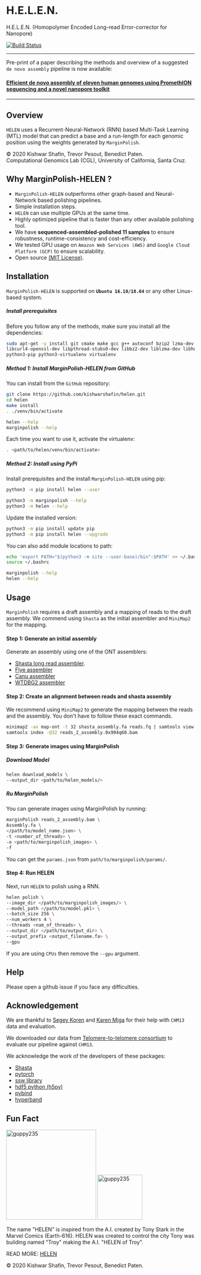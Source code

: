 # H.E.L.E.N.
H.E.L.E.N. (Homopolymer Encoded Long-read Error-corrector for Nanopore)


[![Build Status](https://travis-ci.com/kishwarshafin/helen.svg?branch=master)](https://travis-ci.com/kishwarshafin/helen)
___________________________________________________________
Pre-print of a paper describing the methods and overview of a suggested `de novo assembly` pipeline is now available:
#### [Efficient de novo assembly of eleven human genomes using PromethION sequencing and a novel nanopore toolkit](https://www.biorxiv.org/content/10.1101/715722v1)
__________________________________________________________

## Overview
`HELEN` uses a Recurrent-Neural-Network (RNN) based Multi-Task Learning (MTL) model that can predict a base and a run-length for each genomic position using the weights generated by `MarginPolish`.

© 2020 Kishwar Shafin, Trevor Pesout, Benedict Paten. <br/>
Computational Genomics Lab (CGL), University of California, Santa Cruz.

## Why MarginPolish-HELEN ?
* `MarginPolish-HELEN` outperforms other graph-based and Neural-Network based polishing pipelines.
* Simple installation steps.
* `HELEN` can use multiple GPUs at the same time.
* Highly optimized pipeline that is faster than any other available polishing tool.
* We have <b>sequenced-assembled-polished 11 samples</b> to ensure robustness, runtime-consistency and cost-efficiency.
* We tested GPU usage on `Amazon Web Services (AWS)` and `Google Cloud Platform (GCP)` to ensure scalability.
* Open source [(MIT License)](LICENSE).


## Installation
`MarginPolish-HELEN` is supported on  <b>`Ubuntu 16.10/18.04`</b> or any other Linux-based system.

##### Install prerequisites
Before you follow any of the methods, make sure you install all the dependencies:
```bash
sudo apt-get -y install git cmake make gcc g++ autoconf bzip2 lzma-dev zlib1g-dev \
libcurl4-openssl-dev libpthread-stubs0-dev libbz2-dev liblzma-dev libhdf5-dev \
python3-pip python3-virtualenv virtualenv
```

##### Method 1: Install MarginPolish-HELEN from GitHub
You can install from the `GitHub` repository:
```bash
git clone https://github.com/kishwarshafin/helen.git
cd helen
make install
. ./venv/bin/activate

helen --help
marginpolish --help
```
Each time you want to use it, activate the virtualenv:
```bash
. <path/to/helen/venv/bin/activate>
```

##### Method 2: Install using PyPi
Install  prerequisites and the install `MarginPolish-HELEN` using pip:
```bash
python3 -m pip install helen --user

python3 -m marginpolish --help
python3 -m helen --help
```

Update the installed version:
```bash
python3 -m pip install update pip
python3 -m pip install helen --upgrade
```

You can also add module locations to path:
```bash
echo 'export PATH="$(python3 -m site --user-base)/bin":$PATH' >> ~/.bashrc
source ~/.bashrc

marginpolish --help
helen --help
```
## Usage
`MarginPolish` requires a draft assembly and a mapping of reads to the draft assembly. We commend using `Shasta` as the initial assembler and `MiniMap2` for the mapping.

#### Step 1: Generate an initial assembly
Generate an assembly using one of the ONT assemblers:
* [Shasta long read assembler](https://github.com/chanzuckerberg/shasta).
* [Flye assembler](https://github.com/fenderglass/Flye)
* [Canu assembler](https://github.com/marbl/canu)
* [WTDBG2 assembler](https://github.com/ruanjue/wtdbg2)

#### Step 2: Create an alignment between reads and shasta assembly
We recommend using `MiniMap2` to generate the mapping between the reads and the assembly. You don't have to follow these exact commands.
```bash
minimap2 -ax map-ont -t 32 shasta_assembly.fa reads.fq | samtools view -hb -q 60 -F 0x904 > unsorted.bam ; samtools sort -@ 32 unsorted.bam | samtools view > reads_2_assembly.0x904q60.bam
samtools index -@32 reads_2_assembly.0x904q60.bam
```
#### Step 3: Generate images using MarginPolish
##### Download Model
```bash
helen download_models \
--output_dir <path/to/helen_models/>
```

##### Ru MarginPolish
You can generate images using MarginPolish by running:
```bash
marginPolish reads_2_assembly.bam \
Assembly.fa \
</path/to/model_name.json> \
-t <number_of_threads> \
-o <path/to/marginpolish_images> \
-f
```

You can get the `params.json` from `path/to/marginpolish/params/`.

#### Step 4: Run HELEN
Next, run `HELEN` to polish using a RNN.
```bash
helen polish \
--image_dir </path/to/marginpolish_images/> \
--model_path </path/to/model.pkl> \
--batch_size 256 \
--num_workers 4 \
--threads <num_of_threads> \
--output_dir </path/to/output_dir> \
--output_prefix <output_filename.fa> \
--gpu
```

If you are using `CPUs` then remove the `--gpu` argument.

## Help
Please open a github issue if you face any difficulties.

## Acknowledgement
We are thankful to [Segey Koren](https://github.com/skoren) and [Karen Miga](https://github.com/khmiga) for their help with `CHM13` data and evaluation.

We downloaded our data from [Telomere-to-telomere consortium](https://github.com/nanopore-wgs-consortium/CHM13) to evaluate our pipeline against `CHM13`.

We acknowledge the work of the developers of these packages: </br>
* [Shasta](https://github.com/chanzuckerberg/shasta/commits?author=paoloczi)
* [pytorch](https://pytorch.org/)
* [ssw library](https://github.com/mengyao/Complete-Striped-Smith-Waterman-Library)
* [hdf5 python (h5py)](https://www.h5py.org/)
* [pybind](https://github.com/pybind/pybind11)
* [hyperband](https://github.com/zygmuntz/hyperband)

## Fun Fact
<img src="https://vignette.wikia.nocookie.net/marveldatabase/images/e/eb/Iron_Man_Armor_Model_45_from_Iron_Man_Vol_5_8_002.jpg/revision/latest?cb=20130420194800" alt="guppy235" width="240p"> <img src="https://vignette.wikia.nocookie.net/marveldatabase/images/c/c0/H.E.L.E.N._%28Earth-616%29_from_Iron_Man_Vol_5_19_002.jpg/revision/latest?cb=20140110025158" alt="guppy235" width="120p"> <br/>

The name "HELEN" is inspired from the A.I. created by Tony Stark in the  Marvel Comics (Earth-616). HELEN was created to control the city Tony was building named "Troy" making the A.I. "HELEN of Troy".

READ MORE: [HELEN](https://marvel.fandom.com/wiki/H.E.L.E.N._(Earth-616))



© 2020 Kishwar Shafin, Trevor Pesout, Benedict Paten.

